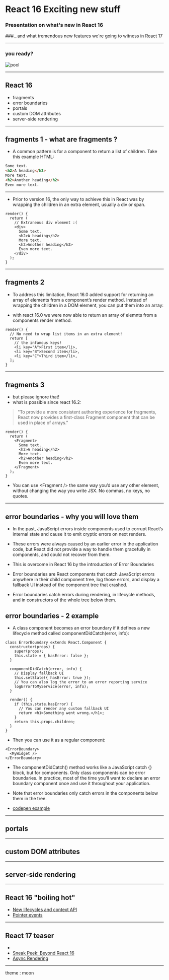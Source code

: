 # React 16 Exciting new stuff

### Presentation on what's new in React 16 

###...and what tremendous new features we're going to witness in React 17

---

### you ready?

![pool](https://media.giphy.com/media/26FLf3L9bDpYCVO5G/giphy.gif)

---

## React 16
- fragments
- error boundaries
- portals
- custom DOM attributes
- server-side rendering

---
## fragments 1 - what are fragments ?

- A common pattern is for a component to return a list of children. Take this example HTML:

```html
Some text.
<h2>A heading</h2>
More text.
<h2>Another heading</h2>
Even more text.
```
---

- Prior to version 16, the only way to achieve this in React was by wrapping the children in an extra element,
 usually a div or span.

```
render() {
  return (
    // Extraneous div element :(
    <div>
      Some text.
      <h2>A heading</h2>
      More text.
      <h2>Another heading</h2>
      Even more text.
    </div>
  );
}
```
---
## fragments 2

- To address this limitation, React 16.0 added support for returning an array of elements from a component’s render method. 
Instead of wrapping the children in a DOM element, you can put them into an array:

- with react 16.0 we were now able to return an array of elemnts from a components render method.

```
render() {
  // No need to wrap list items in an extra element!
  return [
    // the infamous keys!
    <li key="A">First item</li>,
    <li key="B">Second item</li>,
    <li key="C">Third item</li>,
  ];
}
```
---
## fragments 3

- but please ignore that!
- what is possible since react 16.2:

>"To provide a more consistent authoring experience for fragments, React now provides a first-class Fragment component that can be used in place of arrays."

```
render() {
  return (
    <Fragment>
      Some text.
      <h2>A heading</h2>
      More text.
      <h2>Another heading</h2>
      Even more text.
    </Fragment>
  );
}

```
- You can use \<Fragment /> the same way you’d use any other element, without changing the way you write JSX. No commas, no keys, no quotes.

---
## error boundaries - why you will love them

- In the past, JavaScript errors inside components used to corrupt React’s internal state and cause it to emit cryptic errors on next renders. 
- These errors were always caused by an earlier error in the application code, but React did not provide a way to handle them gracefully in components, and could not recover from them.
- This is overcome in React 16 by the introduction of Error Boundaries

- Error boundaries are React components that catch JavaScript errors anywhere in their child component tree, log those errors, and display a fallback UI instead of the component tree that crashed.
- Error boundaries catch errors during rendering, in lifecycle methods, and in constructors of the whole tree below them.

## error boundaries - 2 example

- A class component becomes an error boundary if it defines a new lifecycle method called componentDidCatch(error, info):

```
class ErrorBoundary extends React.Component {
  constructor(props) {
    super(props);
    this.state = { hasError: false };
  }

  componentDidCatch(error, info) {
    // Display fallback UI
    this.setState({ hasError: true });
    // You can also log the error to an error reporting service
    logErrorToMyService(error, info);
  }

  render() {
    if (this.state.hasError) {
      // You can render any custom fallback UI
      return <h1>Something went wrong.</h1>;
    }
    return this.props.children;
  }
}
```

- Then you can use it as a regular component:


```
<ErrorBoundary>
  <MyWidget />
</ErrorBoundary>
```

- The componentDidCatch() method works like a JavaScript catch {} block, but for components. Only class components can be error boundaries. In practice, most of the time you’ll want to declare an error boundary component once and use it throughout your application.

- Note that error boundaries only catch errors in the components below them in the tree. 

- [codepen example](https://codepen.io/gaearon/pen/wqvxGa?editors=0010)

---
## portals

---
## custom DOM attributes

---
## server-side rendering
---

## React 16 "boiling hot"

- [New lifecycles and context API](https://reactjs.org/blog/2018/03/29/react-v-16-3.html)
- [Pointer events](https://reactjs.org/blog/2018/05/23/react-v-16-4.html)
---


## React 17 teaser
- 
- [Sneak Peek: Beyond React 16](https://reactjs.org/blog/2018/03/01/sneak-peek-beyond-react-16.html)
- [Async Rendering](https://reactjs.org/blog/2018/03/27/update-on-async-rendering.html)

---

theme : moon